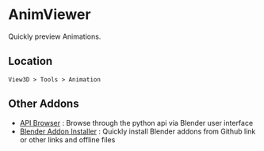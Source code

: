 # AnimViewer
Quickly preview Animations.

## Location
`View3D > Tools > Animation`

## Other Addons
- [API Browser](https://github.com/JayReigns/API_Browser) : Browse through the python api via Blender user interface
- [Blender Addon Installer](https://github.com/JayReigns/Blender_Addon_Installer) : Quickly install Blender addons from Github link or other links and offline files